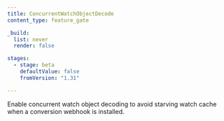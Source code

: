 ```yaml
---
title: ConcurrentWatchObjectDecode
content_type: feature_gate

_build:
  list: never
  render: false

stages:
  - stage: beta
    defaultValue: false
    fromVersion: "1.31"

---
```

Enable concurrent watch object decoding to avoid starving watch cache
when a conversion webhook is installed.

